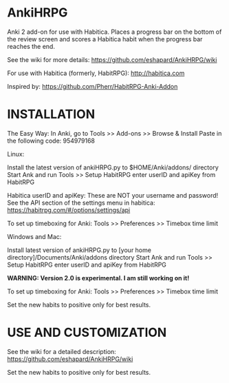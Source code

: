 AnkiHRPG
=======

Anki 2 add-on for use with Habitica. Places a progress bar on the bottom of the review screen and scores a Habitica habit when the progress bar reaches the end.

See the wiki for more details: https://github.com/eshapard/AnkiHRPG/wiki

For use with Habitica (formerly, HabitRPG): http://habitica.com

Inspired by: https://github.com/Pherr/HabitRPG-Anki-Addon

INSTALLATION
============

The Easy Way:
In Anki, go to Tools >> Add-ons >> Browse & Install
Paste in the following code: 954979168 


Linux:

Install the latest version of ankiHRPG.py to $HOME/Anki/addons/ directory
Start Ank and run Tools >> Setup HabitRPG
     enter userID and apiKey from HabitRPG
     
Habitica userID and apiKey: These are NOT your username and password! See the API section of the settings menu in habitica: https://habitrpg.com/#/options/settings/api

To set up timeboxing for Anki:
Tools >> Preferences >> Timebox time limit

Windows and Mac:

Install latest version of ankiHRPG.py to [your home directory]/Documents/Anki/addons directory
Start Ank and run Tools >> Setup HabitRPG
     enter userID and apiKey from HabitRPG
     
**WARNING: Version 2.0 is experimental. I am still working on it!**

To set up timeboxing for Anki:
Tools >> Preferences >> Timebox time limit


Set the new habits to positive only for best results.

USE AND CUSTOMIZATION
=====================

See the wiki for a detailed description: https://github.com/eshapard/AnkiHRPG/wiki
            
            
Set the new habits to positive only for best results.
